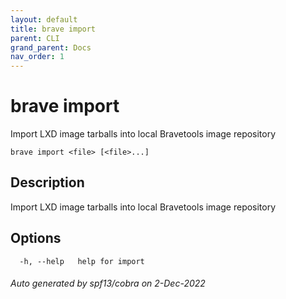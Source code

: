 ```yaml
---
layout: default
title: brave import
parent: CLI
grand_parent: Docs
nav_order: 1
---
```


# brave import

Import LXD image tarballs into local Bravetools image repository

```
brave import <file> [<file>...]
```

## Description

Import LXD image tarballs into local Bravetools image repository

## Options

```
  -h, --help   help for import
```

###### Auto generated by spf13/cobra on 2-Dec-2022
